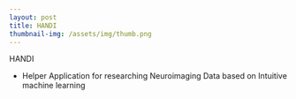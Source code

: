 ```yaml
---
layout: post
title: HANDI
thumbnail-img: /assets/img/thumb.png
---
```


HANDI
- Helper Application for researching Neuroimaging Data based on Intuitive machine learning 
